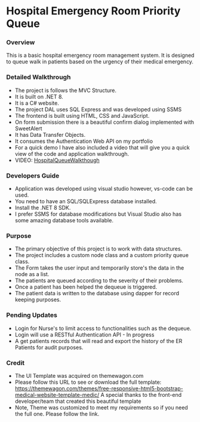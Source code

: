 # Hospital Emergency Room Priority Queue

### Overview
This is a basic hospital emergency room management system. 
It is designed to queue walk in patients based on the urgency of their medical emergency.

### Detailed Walkthrough 
- The project is follows the MVC Structure.
- It is built on .NET 8.
- It is a C# website.
- The project DAL uses SQL Express and was developed using SSMS
- The frontend is built using HTML, CSS and JavaScript.
- On form submission there is a beautiful confirm dialog implemented with SweetAlert
- It has Data Transfer Objects.
- It consumes the Authentication Web API on my portfolio
- For a quick demo I have also included a video that will give you a quick view of the code and application walkthrough.
- VIDEO: [HospitalQueueWalkthough](https://drive.google.com/file/d/1C4G6WwJK3VegYWBU1Ud8HUbrzuq4rtIG/view?usp=sharing)
### Developers Guide 
- Application was developed using visual studio however, vs-code can be used.
- You need to have an SQL/SQLExpress database installed.
- Install the .NET 8 SDK.
- I prefer SSMS for database modifications but Visual Studio also has some amazing database tools available.

### Purpose
- The primary objective of this project is to work with data structures.
- The project includes a custom node class and a custom priority queue class.
- The Form takes the user input and temporarily store's the data in the node as a list.
- The patients are queued according to the severity of their problems.
- Once a patient has been helped the dequeue is triggered. 
- The patient data is written to the database using dapper for record keeping purposes. 

### Pending Updates 
- Login for Nurse's to limit access to functionalities such as the dequeue.
- Login will use a RESTful Authentication API - In progress
- A get patients records that will read and export the history of the ER Patients for audit purposes.

### Credit
- The UI Template was acquired on themewagon.com
- Please follow this URL to see or download the full template:
https://themewagon.com/themes/free-responsive-html5-bootstrap-medical-website-template-medic/
A special thanks to the front-end developer/team that created this beautiful template
- Note, Theme was customized to meet my requirements so if you need the full one. Please follow the link.
